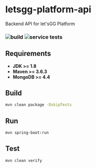 # letsgg-platform-api
Backend API for let'sGG Platform 
### ![build](https://github.com/letsgg-platform/letsgg-platform-api/workflows/build/badge.svg?branch=main) ![service tests](https://github.com/letsgg-platform/letsgg-platform-api/workflows/service%20tests/badge.svg?branch=main)

## Requirements
- **JDK >= 1.8**
- **Maven >= 3.6.3**
- **MongoDB >= 4.4**

## Build

```bash
mvn clean package -DskipTests
```

## Run
```bash
mvn spring-boot:run
```

## Test
```bash
mvn clean verify
```
